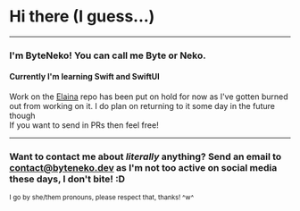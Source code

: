 # Hi there (I guess...)

---

### I'm ByteNeko! You can call me Byte or Neko.
#### Currently I'm learning Swift and SwiftUI

Work on the [Elaina](https://github.com/bytenekos/elaina) repo has been put on hold for now as I've gotten burned out from working on it.
I do plan on returning to it some day in the future though<br>
If you want to send in PRs then feel free!

---

### Want to contact me about *literally* anything? Send an email to <a href="mailto:contact@byteneko.dev">contact@byteneko.dev</a> as I'm not too active on social media these days, I don't bite! :D

<sub> I go by she/them pronouns, please respect that, thanks! ^w^ </sub>